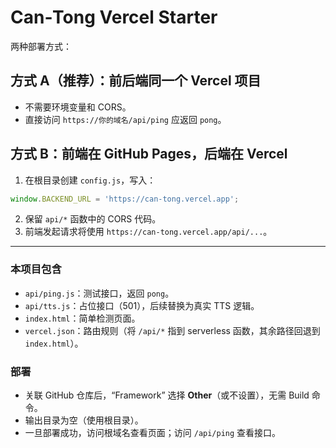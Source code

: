 # Can‑Tong Vercel Starter

两种部署方式：

## 方式 A（推荐）：前后端**同一个** Vercel 项目
- 不需要环境变量和 CORS。
- 直接访问 `https://你的域名/api/ping` 应返回 `pong`。

## 方式 B：前端在 GitHub Pages，后端在 Vercel
1) 在根目录创建 `config.js`，写入：
```js
window.BACKEND_URL = 'https://can-tong.vercel.app';
```
2) 保留 `api/*` 函数中的 CORS 代码。
3) 前端发起请求将使用 `https://can-tong.vercel.app/api/...`。

---

### 本项目包含
- `api/ping.js`：测试接口，返回 `pong`。
- `api/tts.js`：占位接口（501），后续替换为真实 TTS 逻辑。
- `index.html`：简单检测页面。
- `vercel.json`：路由规则（将 `/api/*` 指到 serverless 函数，其余路径回退到 `index.html`）。

### 部署
- 关联 GitHub 仓库后，“Framework” 选择 **Other**（或不设置），无需 Build 命令。
- 输出目录为空（使用根目录）。
- 一旦部署成功，访问根域名查看页面；访问 `/api/ping` 查看接口。


